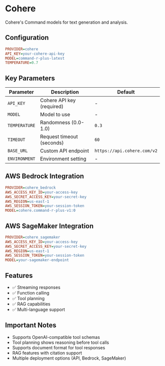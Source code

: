 # Cohere

Cohere's Command models for text generation and analysis.

## Configuration

```ini
PROVIDER=cohere
API_KEY=your-cohere-api-key
MODEL=command-r-plus-latest
TEMPERATURE=0.7
```

## Key Parameters

| Parameter     | Description               | Default                     |
| ------------- | ------------------------- | --------------------------- |
| `API_KEY`     | Cohere API key (required) | -                           |
| `MODEL`       | Model to use              | -                           |
| `TEMPERATURE` | Randomness (0.0-1.0)      | `0.3`                       |
| `TIMEOUT`     | Request timeout (seconds) | `60`                        |
| `BASE_URL`    | Custom API endpoint       | `https://api.cohere.com/v2` |
| `ENVIRONMENT` | Environment setting       | -                           |

## AWS Bedrock Integration

```ini
PROVIDER=cohere_bedrock
AWS_ACCESS_KEY_ID=your-access-key
AWS_SECRET_ACCESS_KEY=your-secret-key
AWS_REGION=us-east-1
AWS_SESSION_TOKEN=your-session-token
MODEL=cohere.command-r-plus-v1:0
```

## AWS SageMaker Integration

```ini
PROVIDER=cohere_sagemaker
AWS_ACCESS_KEY_ID=your-access-key
AWS_SECRET_ACCESS_KEY=your-secret-key
AWS_REGION=us-east-1
AWS_SESSION_TOKEN=your-session-token
MODEL=your-sagemaker-endpoint
```

## Features

- ✅ Streaming responses
- ✅ Function calling
- ✅ Tool planning
- ✅ RAG capabilities
- ✅ Multi-language support

## Important Notes

- Supports OpenAI-compatible tool schemas
- Tool planning shows reasoning before tool calls
- Supports document format for tool responses
- RAG features with citation support
- Multiple deployment options (API, Bedrock, SageMaker)